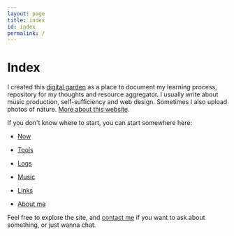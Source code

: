 ```yaml
---
layout: page
title: index
id: index
permalink: /
---
```


<!-- bundle exec jekyll serve -->

# Index

I created this [digital garden](/ideas/digital-garden) as a place to document my learning process, repository for my thoughts and resource aggregator. I usually write about music production, self-sufficiency and web design. Sometimes I also upload photos of nature. [More about this website](/links/this-website).

If you don't know where to start, you can start somewhere here:

* [Now](/now)

* [Tools](/tools)

* [Logs](/logs)

* [Music](/music)

* [Links](/links)

* [About me](/about-me)

Feel free to explore the site, and [contact me](/contact) if you want to ask about something, or just wanna chat.
